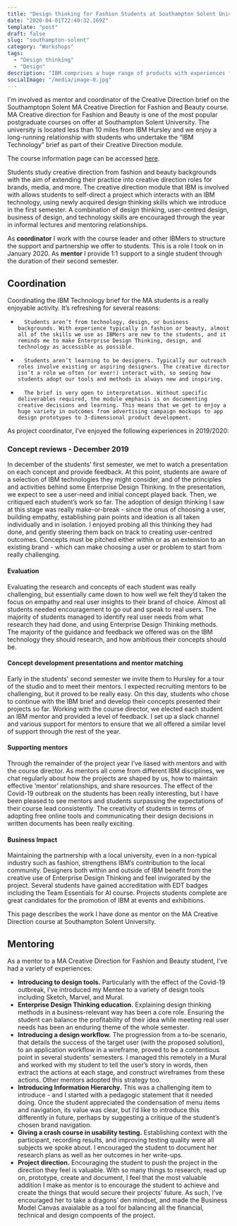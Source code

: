 ```yaml
---
title: "Design thinking for Fashion Students at Southampton Solent University"
date: "2020-04-01T22:40:32.169Z"
template: "post"
draft: false
slug: "southampton-solent"
category: "Workshops"
tags:
  - "Design thinking"
  - "Design"
description: "IBM comprises a huge range of products with experiences for many different user roles. One of the ways that we ensure high quality and consistent interfaces is with Designed User Experience reviews. I really enjoy being a member of the reviewing panel, and feel that it's a great way to learn about different user problems. I get to meet lots and lots of design and product teams, all over the world, too!"
socialImage: "/media/image-0.jpg"
---
```


I'm involved as mentor and coordinator of the Creative Direction brief on the Southamptopn Solent MA Creative Direction for Fashion and Beauty course.
MA Creative direction for Fashion and Beauty is one of the most popular postgraduate courses on offer at Southampton Solent University. The university is located less than 10 miles from IBM Hursley and we enjoy a long-running relationship with students who undertake the “IBM Technology” brief as part of their Creative Direction module.  

The course information page can be accessed [here]().  

Students study creative direction from fashion and beauty backgrounds with the aim of extending their practice into creative direction roles for brands, media, and more. The creative direction module that IBM is involved with allows students to self-direct a project which interacts with an IBM technology, using newly acquired design thinking skills which we introduce in the first semester. A combination of design thinking, user-centred design, business of design, and technology skills are encouraged through the year in informal lectures and mentoring relationships.  

As **coordinator** I work with the course leader and other IBMers to structure the support and partnership we offer to students. This is a role I took on in January 2020.
As **mentor** I provide 1:1 support to a single student through the duration of their second semester.  

## Coordination
Coordinating the IBM Technology brief for the MA students is a really enjoyable activity.
It’s refreshing for several reasons:
* 		Students aren’t from technology, design, or business backgrounds. With experience typically in fashion or beauty, almost all of the skills we use as IBMers are new to the students, and it reminds me to make Enterprise Design Thinking, design, and technology as accessible as possible.
* 		Students aren’t learning to be designers. Typically our outreach roles involve existing or aspiring designers. The creative director isn’t a role we often (or ever!) interact with, so seeing how students adopt our tools and methods is always new and inspiring.
* 		The brief is very open to interpretation. Without specific deliverables required, the module emphasis is on documenting creative decisions and learning. This means that we get to enjoy a huge variety in outcomes from advertising campaign mockups to app design prototypes to 3-dimensional product development.

As project coordinator, I’ve enjoyed the following experiences in 2019/2020:

### Concept reviews - December 2019
In december of the students’ first semester, we met to watch a presentation on each concept and provide feedback. At this point, students are aware of a selection of IBM technologies they might consider, and of the principles and activities behind some Enterprise Design Thinking. In the presentation, we expect to see a user-need and initial concept played back. Then, we critiqued each student’s work so far. The adoption of design thinking I saw at this stage was really make-or-break - since the onus of choosing a user, building empathy, establishing pain points and ideation is all taken individually and in isolation. I enjoyed probing all this thinking they had done, and gently steering them back on track to creating user-centred outcomes. Concepts must be pitched either within or as an extension to an existing brand - which can make choosing a user or problem to start from really challenging.

#### Evaluation
Evaluating the research and concepts of each student was really challenging, but essentially came down to how well we felt they’d taken the focus on empathy and real user insights to their brand of choice. Almost all students needed encouragement to go out and speak to real users. The majority of students managed to identify real user needs from what research they had done, and using Enterprise Design Thinking methods. The majority of the guidance and feedback we offered was on the IBM technology they should research, and how ambitious their concepts should be.

#### Concept development presentations and mentor matching
Early in the students’ second semester we invite them to Hursley for a tour of the studio and to meet their mentors. I expected recruiting mentors to be challenging, but it proved to be really easy. On this day, students who chose to continue with the IBM brief and develop their concepts presented their projects so far. Working with the course director, we elected each student an IBM mentor and provided a level of feedback. I set up a slack channel and various support for mentors to ensure that we all offered a similar level of support through the rest of the year.

#### Supporting mentors
Through the remainder of the project year I’ve liased with mentors and with the course director. As mentors all come from different IBM disciplines, we chat regularly about how the projects are shaped by us, how to maintain effective ‘mentor’ relationships, and share resources. The effect of the Covid-19 outbreak on the students has been really interesting, but I have been pleased to see mentors and students surpassing the expectations of their course lead consistently. The creativity of students in terms of adopting free online tools and communicating their design decisions in written documents has been really exciting.

#### Business Impact
Maintaining the partnership with a local university, even in a non-typical industry such as fashion, strengthens IBM’s contribution to the local community. Designers both within and outside of IBM benefit from the creative use of Enterprise Design Thinking and feel invigorated by the project. Several students have gained accreditation with EDT badges including the Team Essentials for AI course. Projects students complete are great candidates for the promotion of IBM at events and exhibitions.

This page describes the work I have done as mentor on the MA Creative Direction course at Southampton Solent University.

## Mentoring 
As a mentor to a MA Creative Direction for Fashion and Beauty student, I’ve had a variety of experiences:

- **Introducing to design tools.** Particularly with the effect of the Covid-19 outbreak, I’ve introduced my Mentee to a variety of design tools including Sketch, Marvel, and Mural.
- **Enterprise Design Thinking education.** Explaining design thinking methods in a business-relevant way has been a core role. Ensuring the student can balance the profitability of their idea while meeting real user needs has been an enduring theme of the whole semester.
- **Introducing a design workflow.** The progression from a to-be scenario, that details the success of the target user (with the proposed solution), to an application workflow in a wireframe, proved to be a contentious point in several students’ semesters. I managed this remotely in a Mural and worked with my student to tell the user’s story in words, then extract the actions at each stage, and construct wireframes from these actions. Other mentors adopted this strategy too.
- **Introducing Information Hierarchy.** This was a challenging item to introduce - and I started with a pedagogic statement that it needed doing. Once the student appreciated the condensation of menu items and navigation, its value was clear, but I’d like to introduce this differently in future, perhaps by suggesting a critique of the student’s chosen brand navigation.
- **Giving a crash course in usability testing.** Establishing context with the participant, recording results, and improving testing quality were all subjects we spoke about. I encouraged the student to document her research plans as well as her outcomes in her write-ups.
- **Project direction.** Encouraging the student to push the project in the direction they feel is valuable. With so many things to research, read up on, prototype, create and document, I feel that the most valuable addition I make as mentor is to encourage the student to achieve and create the things that would secure their projects’ future. As such, I’ve encouraged her to take a dragons’ den mindset, and made the Business Model Canvas avaialable as a tool for balancing all the financial, technical and design compoents of the project.